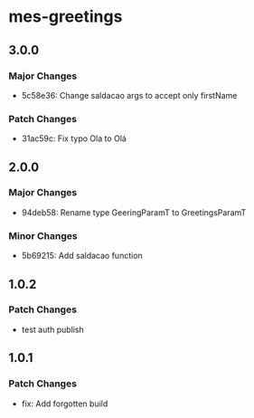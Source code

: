 # mes-greetings

## 3.0.0

### Major Changes

- 5c58e36: Change saldacao args to accept only firstName

### Patch Changes

- 31ac59c: Fix typo Ola to Olá

## 2.0.0

### Major Changes

- 94deb58: Rename type GeeringParamT to GreetingsParamT

### Minor Changes

- 5b69215: Add saldacao function

## 1.0.2

### Patch Changes

- test auth publish

## 1.0.1

### Patch Changes

- fix: Add forgotten build
